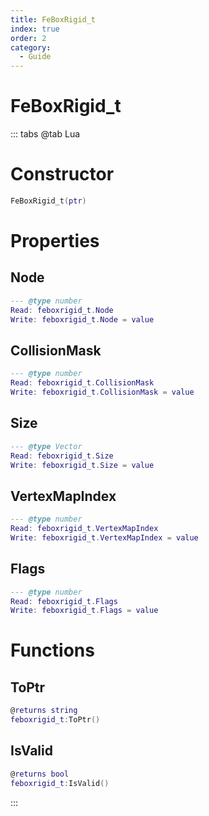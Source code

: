 ```yaml
---
title: FeBoxRigid_t
index: true
order: 2
category:
  - Guide
---
```


# FeBoxRigid_t

::: tabs
@tab Lua
# Constructor
```lua
FeBoxRigid_t(ptr)
```
# Properties
## Node 
```lua
--- @type number
Read: feboxrigid_t.Node
Write: feboxrigid_t.Node = value
```
## CollisionMask 
```lua
--- @type number
Read: feboxrigid_t.CollisionMask
Write: feboxrigid_t.CollisionMask = value
```
## Size 
```lua
--- @type Vector
Read: feboxrigid_t.Size
Write: feboxrigid_t.Size = value
```
## VertexMapIndex 
```lua
--- @type number
Read: feboxrigid_t.VertexMapIndex
Write: feboxrigid_t.VertexMapIndex = value
```
## Flags 
```lua
--- @type number
Read: feboxrigid_t.Flags
Write: feboxrigid_t.Flags = value
```
# Functions
## ToPtr
```lua
@returns string
feboxrigid_t:ToPtr()
```
## IsValid
```lua
@returns bool
feboxrigid_t:IsValid()
```

:::